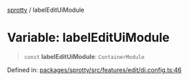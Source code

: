 
[sprotty](../globals) / labelEditUiModule

# Variable: labelEditUiModule

> `const` **labelEditUiModule**: `ContainerModule`

Defined in: [packages/sprotty/src/features/edit/di.config.ts:46](https://github.com/eclipse-sprotty/sprotty/blob/f9b2433481cc27a1ac0c92d525a92039ae7f6c76/packages/sprotty/src/features/edit/di.config.ts#L46)
